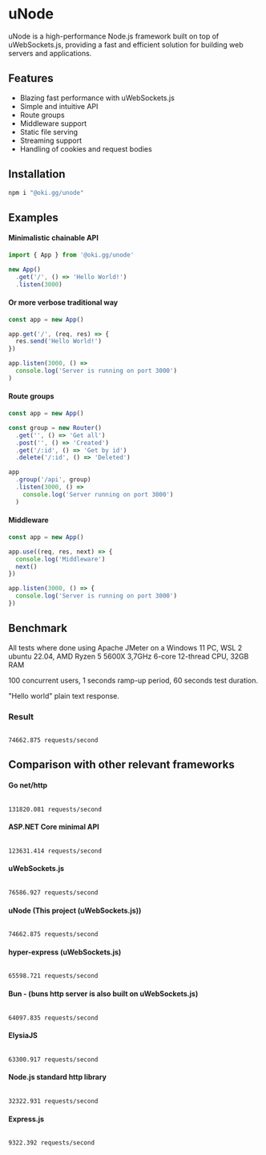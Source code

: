 # uNode

uNode is a high-performance Node.js framework built on top of uWebSockets.js, providing a fast and efficient solution for building web servers and applications.

## Features

- Blazing fast performance with uWebSockets.js
- Simple and intuitive API
- Route groups
- Middleware support
- Static file serving
- Streaming support
- Handling of cookies and request bodies

## Installation

```bash
npm i "@oki.gg/unode"
```

## Examples

#### Minimalistic chainable API

```ts
import { App } from '@oki.gg/unode'

new App()
  .get('/', () => 'Hello World!')
  .listen(3000)
```

#### Or more verbose traditional way

```ts
const app = new App()

app.get('/', (req, res) => {
  res.send('Hello World!')
})

app.listen(3000, () =>
  console.log('Server is running on port 3000')
)
```

#### Route groups

```ts
const app = new App()

const group = new Router()
  .get('', () => 'Get all')
  .post('', () => 'Created')
  .get('/:id', () => 'Get by id')
  .delete('/:id', () => 'Deleted')

app
  .group('/api', group)
  .listen(3000, () =>
    console.log('Server running on port 3000')
  )
```

#### Middleware

```ts
const app = new App()

app.use((req, res, next) => {
  console.log('Middleware')
  next()
})

app.listen(3000, () => {
  console.log('Server is running on port 3000')
})
```

## Benchmark

All tests where done using Apache JMeter on a Windows 11 PC, WSL 2 ubuntu 22.04, AMD Ryzen 5 5600X 3,7GHz 6-core 12-thread CPU, 32GB RAM

100 concurrent users, 1 seconds ramp-up period, 60 seconds test duration.

"Hello world" plain text response.

### Result

```

74662.875 requests/second

```

## Comparison with other relevant frameworks

#### Go net/http

```

131820.081 requests/second

```

#### ASP.NET Core minimal API

```

123631.414 requests/second

```

#### uWebSockets.js

```

76586.927 requests/second

```

#### uNode (This project (uWebSockets.js))

```

74662.875 requests/second

```

#### hyper-express (uWebSockets.js)

```

65598.721 requests/second

```

#### Bun - (buns http server is also built on uWebSockets.js)

```

64097.835 requests/second

```

#### ElysiaJS

```

63300.917 requests/second

```

#### Node.js standard http library

```

32322.931 requests/second

```

#### Express.js

```

9322.392 requests/second

```

